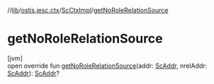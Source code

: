 //[lib](../../../index.md)/[ostis.jesc.ctx](../index.md)/[ScCtxImpl](index.md)/[getNoRoleRelationSource](get-no-role-relation-source.md)

# getNoRoleRelationSource

[jvm]\
open override fun [getNoRoleRelationSource](get-no-role-relation-source.md)(addr: [ScAddr](../../ostis.jesc.client.model.addr/-sc-addr/index.md), nrelAddr: [ScAddr](../../ostis.jesc.client.model.addr/-sc-addr/index.md)): [ScAddr](../../ostis.jesc.client.model.addr/-sc-addr/index.md)?
